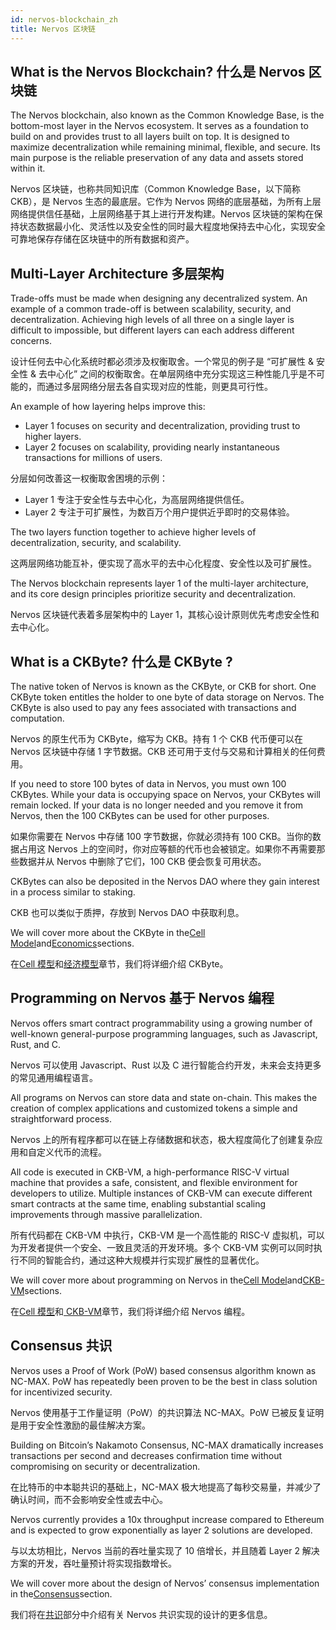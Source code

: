 ```yaml
---
id: nervos-blockchain_zh
title: Nervos 区块链
---
```


## What is the Nervos Blockchain? 什么是 Nervos 区块链

The Nervos blockchain, also known as the Common Knowledge Base, is the bottom-most layer in the Nervos ecosystem. It serves as a foundation to build on and provides trust to all layers built on top. It is designed to maximize decentralization while remaining minimal, flexible, and secure. Its main purpose is the reliable preservation of any data and assets stored within it.

Nervos 区块链，也称共同知识库（Common Knowledge Base，以下简称 CKB），是 Nervos 生态的最底层。它作为 Nervos 网络的底层基础，为所有上层网络提供信任基础，上层网络基于其上进行开发构建。Nervos 区块链的架构在保持状态数据最小化、灵活性以及安全性的同时最大程度地保持去中心化，实现安全可靠地保存存储在区块链中的所有数据和资产。

## Multi-Layer Architecture 多层架构

Trade-offs must be made when designing any decentralized system. An example of a common trade-off is between scalability, security, and decentralization. Achieving high levels of all three on a single layer is difficult to impossible, but different layers can each address different concerns.

设计任何去中心化系统时都必须涉及权衡取舍。一个常见的例子是 “可扩展性 & 安全性 & 去中心化” 之间的权衡取舍。在单层网络中充分实现这三种性能几乎是不可能的，而通过多层网络分层去各自实现对应的性能，则更具可行性。

An example of how layering helps improve this:

* Layer 1 focuses on security and decentralization, providing trust to higher layers.
* Layer 2 focuses on scalability, providing nearly instantaneous transactions for millions of users.

分层如何改善这一权衡取舍困境的示例：

* Layer 1 专注于安全性与去中心化，为高层网络提供信任。
* Layer 2 专注于可扩展性，为数百万个用户提供近乎即时的交易体验。

The two layers function together to achieve higher levels of decentralization, security, and scalability.

这两层网络功能互补，便实现了高水平的去中心化程度、安全性以及可扩展性。

The Nervos blockchain represents layer 1 of the multi-layer architecture, and its core design principles prioritize security and decentralization.

Nervos 区块链代表着多层架构中的 Layer 1，其核心设计原则优先考虑安全性和去中心化。

## What is a CKByte? 什么是 CKByte ?

The native token of Nervos is known as the CKByte, or CKB for short. One CKByte token entitles the holder to one byte of data storage on Nervos. The CKByte is also used to pay any fees associated with transactions and computation.

Nervos 的原生代币为 CKByte，缩写为 CKB。持有 1 个 CKB 代币便可以在 Nervos 区块链中存储 1 字节数据。CKB 还可用于支付与交易和计算相关的任何费用。

If you need to store 100 bytes of data in Nervos, you must own 100 CKBytes. While your data is occupying space on Nervos, your CKBytes will remain locked. If your data is no longer needed and you remove it from Nervos, then the 100 CKBytes can be used for other purposes.

如果你需要在 Nervos 中存储 100 字节数据，你就必须持有 100 CKB。当你的数据占用这 Nervos 上的空间时，你对应等额的代币也会被锁定。如果你不再需要那些数据并从 Nervos 中删除了它们，100 CKB 便会恢复可用状态。

CKBytes can also be deposited in the Nervos DAO where they gain interest in a process similar to staking.

CKB 也可以类似于质押，存放到 Nervos DAO 中获取利息。

We will cover more about the CKByte in the[Cell Model](https://docs.nervos.org/docs/basics/concepts/cell-model)and[Economics](https://docs.nervos.org/docs/basics/concepts/economics)sections.

在[Cell 模型]()和[经济模型]()章节，我们将详细介绍 CKByte。

## Programming on Nervos 基于 Nervos 编程

Nervos offers smart contract programmability using a growing number of well-known general-purpose programming languages, such as Javascript, Rust, and C.

Nervos 可以使用  Javascript、Rust 以及 C 进行智能合约开发，未来会支持更多的常见通用编程语言。

All programs on Nervos can store data and state on-chain. This makes the creation of complex applications and customized tokens a simple and straightforward process.

Nervos 上的所有程序都可以在链上存储数据和状态，极大程度简化了创建复杂应用和自定义代币的流程。

All code is executed in CKB-VM, a high-performance RISC-V virtual machine that provides a safe, consistent, and flexible environment for developers to utilize. Multiple instances of CKB-VM can execute different smart contracts at the same time, enabling substantial scaling improvements through massive parallelization.

所有代码都在 CKB-VM 中执行，CKB-VM 是一个高性能的 RISC-V 虚拟机，可以为开发者提供一个安全、一致且灵活的开发环境。多个 CKB-VM 实例可以同时执行不同的智能合约，通过这种大规模并行实现扩展性的显著优化。

We will cover more about programming on Nervos in the[Cell Model](https://docs.nervos.org/docs/basics/concepts/cell-model)and[CKB-VM](https://docs.nervos.org/docs/basics/concepts/ckb-vm)sections.

在[Cell 模型]()和[ CKB-VM]()章节，我们将详细介绍 Nervos 编程。

## Consensus 共识

Nervos uses a Proof of Work (PoW) based consensus algorithm known as NC-MAX. PoW has repeatedly been proven to be the best in class solution for incentivized security.

Nervos 使用基于工作量证明（PoW）的共识算法 NC-MAX。PoW 已被反复证明是用于安全性激励的最佳解决方案。

Building on Bitcoin’s Nakamoto Consensus, NC-MAX dramatically increases transactions per second and decreases confirmation time without compromising on security or decentralization.

在比特币的中本聪共识的基础上，NC-MAX 极大地提高了每秒交易量，并减少了确认时间，而不会影响安全性或去中心。

Nervos currently provides a 10x throughput increase compared to Ethereum and is expected to grow exponentially as layer 2 solutions are developed.

与以太坊相比，Nervos 当前的吞吐量实现了 10 倍增长，并且随着 Layer 2 解决方案的开发，吞吐量预计将实现指数增长。

We will cover more about the design of Nervos’ consensus implementation in the[Consensus](https://docs.nervos.org/docs/basics/concepts/consensus)section.

我们将在[共识](https://docs.nervos.org/docs/basics/concepts/consensus)部分中介绍有关 Nervos 共识实现的设计的更多信息。


